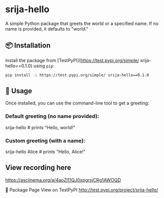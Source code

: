# srija-hello

A simple Python package that greets the world or a specified name. If no name is provided, it defaults to "world."

## 📦 Installation

Install the package from [TestPyPI](https://test.pypi.org/simple/ srija-hello==0.1.0) using `pip`:

```bash
pip install -i https://test.pypi.org/simple/ srija-hello==0.1.0

```
## 🚀 Usage
Once installed, you can use the command-line tool to get a greeting:

### Default greeting (no name provided):

srija-hello           # prints "Hello, world!"

### Custom greeting (with a name):

srija-hello Alice     # prints "Hello, Alice!"

## View recording here

https://asciinema.org/a/4aoZl11QJ0xpgrsjCRg1AWOQD

🔗 Package Page
View on TestPyPI
http://test.pypi.org/project/srija-hello/